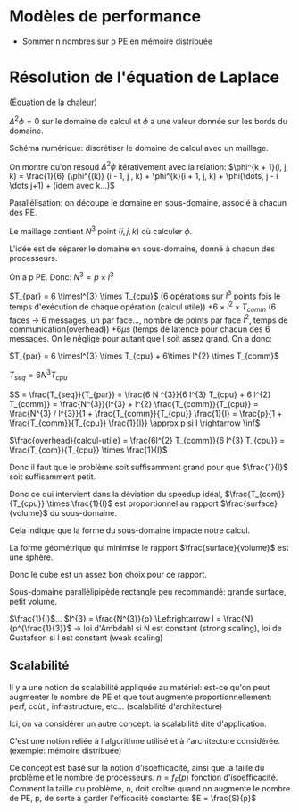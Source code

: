 

# Modèles de performance

- Sommer n nombres sur p PE en mémoire distribuée


# Résolution de l'équation de Laplace
(Équation de la chaleur)

$\Delta^{2} \phi = 0$ sur le domaine de calcul et $\phi$ a une valeur donnée sur les bords du domaine.

Schéma numérique: discrétiser le domaine de calcul avec un maillage.

On montre qu'on résoud $\Delta^{2} \phi$ itérativement avec la relation:
$\phi^{k + 1}(i, j, k) = \frac{1}{6} (\phi^{(k)} (i - 1, j , k) + \phi^{k}(i + 1, j, k) + \phi(\dots, j - i \dots j+1) + (idem avec k...)$

Parallélisation: on découpe le domaine en sous-domaine, associé à chacun des PE.

Le maillage contient $N^{3}$ point $(i, j, k)$ où calculer $\phi$.

L'idée est de séparer le domaine en sous-domaine, donné à chacun des processeurs.

On a p PE. Donc:
$N^{3} = p\times l^{3}$

$T_{par} = 6 \timesl^{3} \times T_{cpu}$ (6 opérations sur $l^{3}$ points fois le temps d'exécution de chaque opération (calcul utile)) $+ 6\times l^{2} \times T_{comm}$ (6 faces -> 6 messages, un par face..., nombre de points par face $l^{2}$, temps de communication(overhead)) $+ 6\mu s$ (temps de latence pour chacun des 6 messages. On le néglige pour autant que l soit assez grand. On a donc:

$T_{par} = 6 \timesl^{3} \times T_{cpu} + 6\times l^{2} \times T_{comm}$

$T_{seq} = 6N^{3}T_{cpu}$

$S = \frac{T_{seq}}{T_{par}} = \frac{6 N ^{3}}{6 l^{3} T_{cpu} + 6 l^{2} T_{comm}} = \frac{N^{3}}{l^{3} + l^{2} \frac{T_{comm}}{T_{cpu}} = \frac{N^{3} / l^{3}}{1 + \frac{T_{comm}}{T_{cpu}} \frac{1}{l}
= \frac{p}{1 + \frac{T_{comm}}{T_{cpu}} \frac{1}{l}} \approx p si l \rightarrow \inf$

$\frac{overhead}{calcul-utile} = \frac{6l^{2} T_{comm}}{6 l^{3} T_{cpu}} = \frac{T_{com}}{T_{cpu}} \times \frac{1}{l}$

Donc il faut que le problème soit suffisamment grand pour que $\frac{1}{l}$ soit suffisamment petit.

Donc ce qui intervient dans la déviation du speedup idéal, $\frac{T_{com}}{T_{cpu}} \times \frac{1}{l}$ est proportionnel au rapport $\frac{surface}{volume}$ du sous-domaine.

Cela indique que la forme du sous-domaine impacte notre calcul.

La forme géométrique qui minimise le rapport $\frac{surface}{volume}$ est une sphère.

Donc le cube est un assez bon choix pour ce rapport.

Sous-domaine parallélipipède rectangle peu recommandé: grande surface, petit volume.

$\frac{1}{l}$... $l^{3} = \frac{N^{3}}{p} \Leftrightarrow l = \frac{N}{p^{\frac{1}{3}}$ -> loi d'Ambdahl si N est constant (strong scaling), loi de Gustafson si l est constant (weak scaling)

## Scalabilité

Il y a une notion de scalabilité appliquée au matériel: est-ce qu'on peut augmenter le nombre de PE et que tout augmente proportionnellement: perf, coùt , infrastructure, etc... (scalabilité d'architecture)

Ici, on va considérer un autre concept: la scalabilité dite d'application.

C'est une notion reliée à l'algorithme utilisé et à l'architecture considérée. (exemple: mémoire distribuée)

Ce concept est basé sur la notion d'isoefficacité, ainsi que la taille du problème et le nombre de processeurs.
$n = f_{E} (p)$ fonction d'isoefficacité.
Comment la taille du problème, n, doit croître quand on augmente le nombre de PE, p, de sorte à garder l'efficacité constante: $E = \frac{S}{p}$
